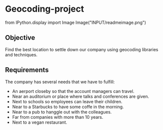 # Geocoding-project
from IPython.display import Image
Image("INPUT/readmeimage.png")

## Objective
Find the best location to settle down our company using geocoding libraries and techniques.


## Requirements
The company has several needs that we have to fulfill:
* An aerport closeby so that the account managers can travel.
* Near an auditorium or place where talks and conferences are given.
* Next to schools so employees can leave their children.
* Near to a Starbucks to have some coffe in the morning.
* Near to a pub to hanggle out with the colleagues.
* Far from companies with more than 10 years.
* Next to a vegan restaurant.
